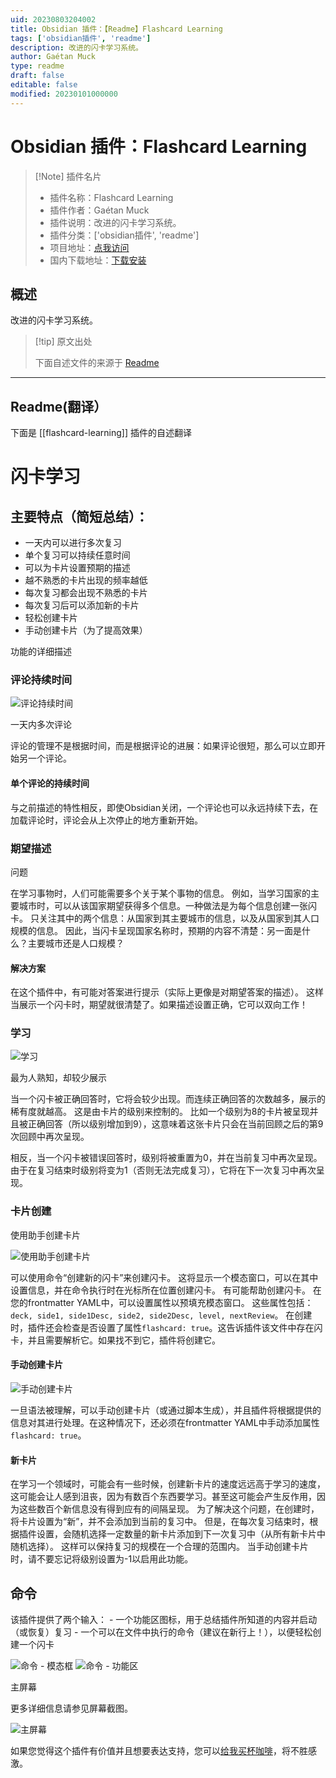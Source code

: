 ```yaml
---
uid: 20230803204002
title: Obsidian 插件：【Readme】Flashcard Learning
tags: ['obsidian插件', 'readme']
description: 改进的闪卡学习系统。
author: Gaétan Muck
type: readme
draft: false
editable: false
modified: 20230101000000
---
```


# Obsidian 插件：Flashcard Learning

> [!Note] 插件名片
> - 插件名称：Flashcard Learning
> - 插件作者：Gaétan Muck
> - 插件说明：改进的闪卡学习系统。
> - 插件分类：['obsidian插件', 'readme']
> - 项目地址：[点我访问](https://github.com/gaetanmuck/obsidian-flashcard-learning)
> - 国内下载地址：[下载安装](https://pkmer.cn/products/plugin/pluginMarket/?flashcard-learning)

## 概述

改进的闪卡学习系统。



> [!tip] 原文出处
> 
>下面自述文件的来源于 [Readme](https://ghproxy.net/https://raw.githubusercontent.com/gaetanmuck/obsidian-flashcard-learning/master/README.md)
> 

---

## Readme(翻译）

下面是 [[flashcard-learning]] 插件的自述翻译


# 闪卡学习

## 主要特点（简短总结）：

- 一天内可以进行多次复习
- 单个复习可以持续任意时间
- 可以为卡片设置预期的描述
- 越不熟悉的卡片出现的频率越低
- 每次复习都会出现不熟悉的卡片
- 每次复习后可以添加新的卡片
- 轻松创建卡片
- 手动创建卡片（为了提高效果）

功能的详细描述

### 评论持续时间

![评论持续时间](https://github.com/gaetanmuck/obsidian-flashcard-learning/assets/26961057/aa5b9edb-da0f-44d3-a182-5f6397b7c0a1)

一天内多次评论

评论的管理不是根据时间，而是根据评论的进展：如果评论很短，那么可以立即开始另一个评论。

#### 单个评论的持续时间

与之前描述的特性相反，即使Obsidian关闭，一个评论也可以永远持续下去，在加载评论时，评论会从上次停止的地方重新开始。

### 期望描述

问题

在学习事物时，人们可能需要多个关于某个事物的信息。
例如，当学习国家的主要城市时，可以从该国家期望获得多个信息。一种做法是为每个信息创建一张闪卡。
只关注其中的两个信息：从国家到其主要城市的信息，以及从国家到其人口规模的信息。
因此，当闪卡呈现国家名称时，预期的内容不清楚：另一面是什么？主要城市还是人口规模？

#### 解决方案

在这个插件中，有可能对答案进行提示（实际上更像是对期望答案的描述）。
这样当展示一个闪卡时，期望就很清楚了。如果描述设置正确，它可以双向工作！

### 学习

![学习](https://github.com/gaetanmuck/obsidian-flashcard-learning/assets/26961057/620629bb-08d9-431c-93b7-98c55d4632f2)

最为人熟知，却较少展示

当一个闪卡被正确回答时，它将会较少出现。而连续正确回答的次数越多，展示的稀有度就越高。
这是由卡片的级别来控制的。
比如一个级别为8的卡片被呈现并且被正确回答（所以级别增加到9），这意味着这张卡片只会在当前回顾之后的第9次回顾中再次呈现。

相反，当一个闪卡被错误回答时，级别将被重置为0，并在当前复习中再次呈现。由于在复习结束时级别将变为1（否则无法完成复习），它将在下一次复习中再次呈现。

### 卡片创建

使用助手创建卡片

![使用助手创建卡片](https://github.com/gaetanmuck/obsidian-flashcard-learning/assets/26961057/2e319158-4eeb-48c6-b732-a5025ad59436)

可以使用命令“创建新的闪卡”来创建闪卡。
这将显示一个模态窗口，可以在其中设置信息，并在命令执行时在光标所在位置创建闪卡。
有可能帮助创建闪卡。
在您的frontmatter YAML中，可以设置属性以预填充模态窗口。
这些属性包括：`deck, side1, side1Desc, side2, side2Desc, level, nextReview`。
在创建时，插件还会检查是否设置了属性`flashcard: true`。这告诉插件该文件中存在闪卡，并且需要解析它。如果找不到它，插件将创建它。

#### 手动创建卡片

![手动创建卡片](https://github.com/gaetanmuck/obsidian-flashcard-learning/assets/26961057/c61151db-5b1f-4aef-b6b6-8c005873a181)

一旦语法被理解，可以手动创建卡片（或通过脚本生成），并且插件将根据提供的信息对其进行处理。在这种情况下，还必须在frontmatter YAML中手动添加属性`flashcard: true`。

#### 新卡片

在学习一个领域时，可能会有一些时候，创建新卡片的速度远远高于学习的速度，这可能会让人感到沮丧，因为有数百个东西要学习。甚至这可能会产生反作用，因为这些数百个新信息没有得到应有的间隔呈现。
为了解决这个问题，在创建时，将卡片设置为“新”，并不会添加到当前的复习中。
但是，在每次复习结束时，根据插件设置，会随机选择一定数量的新卡片添加到下一次复习中（从所有新卡片中随机选择）。
这样可以保持复习的规模在一个合理的范围内。
当手动创建卡片时，请不要忘记将级别设置为-1以启用此功能。

## 命令

该插件提供了两个输入：
    - 一个功能区图标，用于总结插件所知道的内容并启动（或恢复）复习
    - 一个可以在文件中执行的命令（建议在新行上！），以便轻松创建一个闪卡

![命令 - 模态框](https://github.com/gaetanmuck/obsidian-flashcard-learning/assets/26961057/acb3cb7f-212b-473b-a31c-3180c8327485)
![命令 - 功能区](https://github.com/gaetanmuck/obsidian-flashcard-learning/assets/26961057/589c5c71-b630-465d-b70c-15e1481bfe82)

主屏幕

更多详细信息请参见屏幕截图。

![主屏幕](https://github.com/gaetanmuck/obsidian-flashcard-learning/assets/26961057/12c94f0d-39c6-4a0f-90b6-0a482476a55c)

如果您觉得这个插件有价值并且想要表达支持，您可以[给我买杯咖啡](https://www.buymeacoffee.com/gaetanmuck)，将不胜感激。



